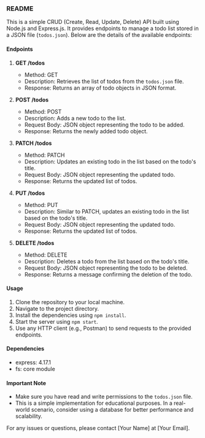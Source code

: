 ### README

This is a simple CRUD (Create, Read, Update, Delete) API built using Node.js and Express.js. It provides endpoints to manage a todo list stored in a JSON file (`todos.json`). Below are the details of the available endpoints:

#### Endpoints

1. **GET /todos**
   - Method: GET
   - Description: Retrieves the list of todos from the `todos.json` file.
   - Response: Returns an array of todo objects in JSON format.

2. **POST /todos**
   - Method: POST
   - Description: Adds a new todo to the list.
   - Request Body: JSON object representing the todo to be added.
   - Response: Returns the newly added todo object.

3. **PATCH /todos**
   - Method: PATCH
   - Description: Updates an existing todo in the list based on the todo's title.
   - Request Body: JSON object representing the updated todo.
   - Response: Returns the updated list of todos.

4. **PUT /todos**
   - Method: PUT
   - Description: Similar to PATCH, updates an existing todo in the list based on the todo's title.
   - Request Body: JSON object representing the updated todo.
   - Response: Returns the updated list of todos.

5. **DELETE /todos**
   - Method: DELETE
   - Description: Deletes a todo from the list based on the todo's title.
   - Request Body: JSON object representing the todo to be deleted.
   - Response: Returns a message confirming the deletion of the todo.

#### Usage

1. Clone the repository to your local machine.
2. Navigate to the project directory.
3. Install the dependencies using `npm install`.
4. Start the server using `npm start`.
5. Use any HTTP client (e.g., Postman) to send requests to the provided endpoints.

#### Dependencies

- express: 4.17.1
- fs: core module

#### Important Note

- Make sure you have read and write permissions to the `todos.json` file.
- This is a simple implementation for educational purposes. In a real-world scenario, consider using a database for better performance and scalability.

For any issues or questions, please contact [Your Name] at [Your Email].
